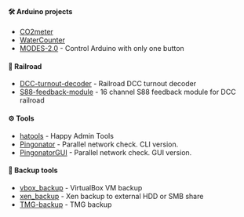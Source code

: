 #### :hammer_and_wrench: Arduino projects

- [CO2meter](https://github.com/killadog/CO2meter)
- [WaterCounter](https://github.com/killadog/WaterCounter)
- [MODES-2.0](https://github.com/killadog/MODES-2.0) - Control Arduino with only one button

#### :train: Railroad

- [DCC-turnout-decoder](https://github.com/killadog/DCC-turnout-decoder) - Railroad DCC turnout decoder
- [S88-feedback-module](https://github.com/killadog/S88-feedback-module) - 16 channel S88 feedback module for DCC railroad

#### :gear: Tools

- [hatools](https://github.com/killadog/hatools) - Happy Admin Tools
- [Pingonator](https://github.com/killadog/Pingonator) - Parallel network check. CLI version.
- [PingonatorGUI](https://github.com/killadog/PingonatorGUI) - Parallel network check. GUI version.

#### :floppy_disk: Backup tools

- [vbox_backup](https://github.com/killadog/vbox_backup) - VirtualBox VM backup
- [xen_backup](https://github.com/killadog/xen_backup) - Xen backup to external HDD or SMB share
- [TMG-backup](https://github.com/killadog/TMG-backup) - TMG backup

<!--
**killadog/killadog** is a ✨ _special_ ✨ repository because its `README.md` (this file) appears on your GitHub profile.

Here are some ideas to get you started:

- 🔭 I’m currently working on ...
- 🌱 I’m currently learning ...
- 👯 I’m looking to collaborate on ...
- 🤔 I’m looking for help with ...
- 💬 Ask me about ...
- 📫 How to reach me: ...
- 😄 Pronouns: ...
- ⚡ Fun fact: ...
-->
